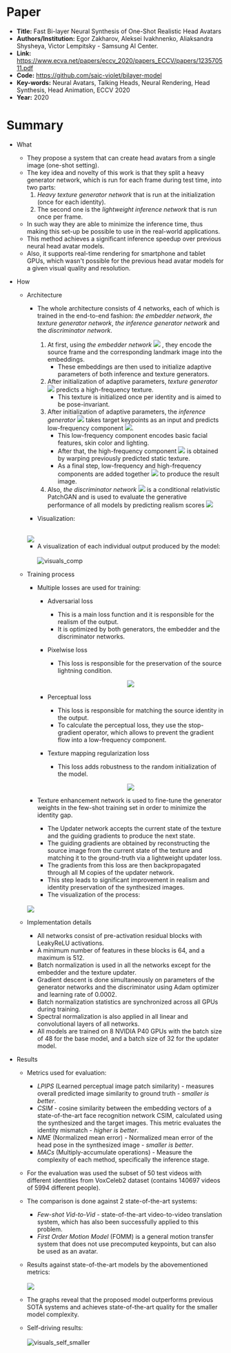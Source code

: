 # Paper
- __Title:__ Fast Bi-layer Neural Synthesis of One-Shot Realistic Head Avatars
- __Authors/Institution:__ Egor Zakharov, Aleksei Ivakhnenko, Aliaksandra Shysheya, Victor Lempitsky -  Samsung AI Center.
- __Link:__ https://www.ecva.net/papers/eccv_2020/papers_ECCV/papers/123570511.pdf
- __Code:__ https://github.com/saic-violet/bilayer-model
- __Key-words:__ Neural Avatars, Talking Heads, Neural Rendering, Head Synthesis, Head Animation, ECCV 2020
- __Year:__ 2020

# Summary
- What

  - They propose a system that can create head avatars from a single image (one-shot setting).
  - The key idea and novelty of this work is that they split a heavy generator network, which is run for each frame during test time, into two parts:
    1) *Heavy texture generator network* that is run at the initialization (once for each identity).
    2) The second one is the *lightweight inference network* that is run once per frame.
  - In such way they are able to minimize the inference time, thus making this set-up be possible to use in the real-world applications.
  - This method achieves a significant inference speedup over previous neural head avatar models.
  - Also, it supports real-time rendering for smartphone and tablet GPUs, which wasn't possible for the previous head avatar models for a given visual quality and resolution.

- How



  - Architecture
    - The whole architecture consists of 4 networks, each of which is trained in the end-to-end fashion: *the embedder network*, *the texture generator network*, *the inference generator network* and the *discriminator network*.
      1) At first, using *the embedder network*  <img src="https://latex.codecogs.com/gif.latex?E\Big(x^i(s),&space;y^i(s)\Big)"> , they encode the source frame and the corresponding landmark image into the embeddings.
          - These embeddings are then used to initialize adaptive parameters of both inference and texture generators.
      2) After initialization of adaptive parameters, *texture generator* <img src="https://latex.codecogs.com/gif.latex?G_{tex}\Big(\{e^{i}_{k}(s)&space;\}\Big)"> predicts a high-frequency texture. 
          - This texture is initialized once per identity and is aimed to be pose-invariant.
      3) After initialization of adaptive parameters, the *inference generator* <img src="https://latex.codecogs.com/gif.latex?G_{inf}\Big(y^{i}(t),&space;\{e^{i}_{k}(s)\}&space;\Big)"> takes target keypoints as an input and predicts low-frequency component <img src="https://latex.codecogs.com/gif.latex?\hat{x}_{LF}^{i}(t)">.
          - This low-frequency component encodes basic facial features, skin color and lighting.
          - After that, the high-frequency component <img src="https://latex.codecogs.com/gif.latex?\hat{x}_{HF}^{i}(t)"> is obtained by warping previously predicted static texture.
          - As a final step, low-frequency and high-frequency components are added together <img src="https://latex.codecogs.com/gif.latex?\hat{x}^{i}(t)&space;=&space;\hat{x}_{LF}^{i}(t)&space;&plus;&space;\hat{x}_{HF}^{i}(t)"> to produce the result image.
      4) Also, *the discriminator network* <img src="https://latex.codecogs.com/gif.latex?D\Big(x^{i}(t),&space;y^{i}(t)&space;\Big)"> is a conditional relativistic PatchGAN and is used to evaluate the generative performance of all models by predicting realism scores <img src="https://latex.codecogs.com/gif.latex?s^{i}(t)">
      
    - Visualization:
    <br/><br/>
    <img src="https://saic-violet.github.io/bilayer-model/assets/scheme.png">
  
    - A visualization of each individual output produced by the model:
    <br/><br/>
    ![visuals_comp](https://user-images.githubusercontent.com/22610398/101680600-99213700-3a69-11eb-9bfc-71a2becc30a7.gif)
  
  - Training process
  
    - Multiple losses are used for training:
    
      - Adversarial loss
        - This is a main loss function and it is responsible for the realism of the output.
        - It is optimized by both generators, the embedder and the discriminator networks.
      
      - Pixelwise loss
        - This loss is responsible for the preservation of the source lightning condition.
      <p align="center">
        <img src="https://latex.codecogs.com/gif.latex?L^{G}_{pix}&space;=&space;\frac{1}{HW}\|\hat{x}^{i}_{LF}(t)&space;-&space;x^{i}(t)\|_{1}">
      </p>
      
      - Perceptual loss
        - This loss is responsible for matching the source identity in the output.
        - To calculate the perceptual loss, they use the stop-gradient operator, which allows to prevent the gradient flow into a low-frequency component.
      
      - Texture mapping regularization loss
        -  This loss adds robustness to the random initialization of the model.
      <p align="center">
        <img src="https://latex.codecogs.com/gif.latex?L^{G}_{reg}&space;=&space;\frac{1}{HW}\|w^{i}(t)&space;-&space;I\|_{1}">
      </p>
      
    - Texture enhancement network is used to fine-tune the generator weights in the few-shot training set in order to minimize the identity gap.
      - The Updater network accepts the current state of the texture and the guiding gradients to produce the next state. 
      - The guiding gradients are obtained by reconstructing the source image from the current state of the texture and matching it to the ground-truth via a lightweight updater loss.
      - The gradients from this loss are then backpropagated through all M copies of the updater network.
      - This step leads to significant improvement in realism and identity preservation of the synthesized images.
      - The visualization of the process:
    <br/><br/>
    <img src="https://user-images.githubusercontent.com/22610398/101676885-76d8ea80-3a64-11eb-8713-d066b8429ea1.png">
  
  - Implementation details
    - All networks consist of pre-activation residual blocks with LeakyReLU activations.
    - A minimum number of features in these blocks is 64, and a maximum is 512.
    - Batch normalization is used in all the networks except for the embedder and the texture updater.
    - Gradient descent is done simultaneously on parameters of the generator networks and the discriminator using Adam optimizer and learning rate of 0.0002.
    - Batch normalization statistics are synchronized across all GPUs during training.
    - Spectral normalization is also applied in all linear and convolutional layers of all networks.
    - All models are trained on 8 NVIDIA P40 GPUs with the batch size of 48 for the base model, and a batch size of 32 for the updater model.

- Results
  - Metrics used for evaluation:
    - *LPIPS* (Learned perceptual image patch similarity) - measures overall predicted image similarity to ground truth - *smaller is better*.
    - *CSIM* - cosine similarity between the embedding vectors of a state-of-the-art face recognition network CSIM, calculated using the synthesized and the target images. This metric evaluates the identity mismatch - *higher is better*.
    - *NME* (Normalized mean error) - Normalized mean error of the head pose in the synthesized image - *smaller is better*.
    - *MACs* (Multiply-accumulate operations) - Measure the complexity of each method, specifically the inference stage.
    
  - For the evaluation was used the subset of 50 test videos with different identities from VoxCeleb2 dataset (contains 140697 videos of 5994 different people).
  - The comparison is done against 2 state-of-the-art systems:
    - *Few-shot Vid-to-Vid* - state-of-the-art video-to-video translation system, which has also been successfully applied to this problem.
    - *First Order Motion Model* (FOMM) is a general motion transfer system that does not use precomputed keypoints, but can also be used as an avatar.
  - Results against state-of-the-art models by the abovementioned metrics:
    <br/><br/>
    <img src="https://user-images.githubusercontent.com/22610398/101679606-4004d380-3a68-11eb-8098-d4190d80ef6a.png">
  - The graphs reveal that the proposed model outperforms previous SOTA systems and achieves state-of-the-art quality for the smaller model complexity.
  - Self-driving results:
  <br/><br/>
  ![visuals_self_smaller](https://user-images.githubusercontent.com/22610398/101680229-0ed8d300-3a69-11eb-9ad4-8e45db6527a0.gif)
